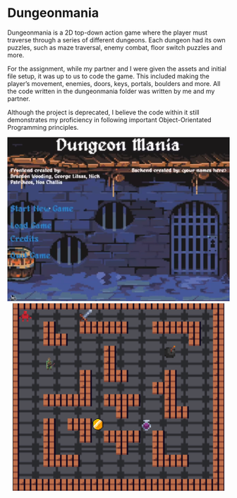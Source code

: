 # Dungeonmania

Dungeonmania is a 2D top-down action game where the player must traverse through a series of different dungeons. Each dungeon had its own puzzles, such as maze traversal, enemy combat, floor switch puzzles and more.

For the assignment, while my partner and I were given the assets and initial file setup, it was up to us to code the game. This included making the player’s movement, enemies, doors, keys, portals, boulders and more. All the code written in the dungeonmania folder was written by me and my partner.

Although the project is deprecated, I believe the code within it still demonstrates my proficiency in following important Object-Orientated Programming principles.

<p align="center">
    <img src="assets/main_menu.png">
    <img src="assets/dungeon.png">
</p>
